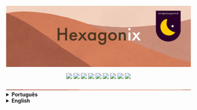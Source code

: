 <p align="center">
<img src="https://github.com/hexagonix/Doc/blob/main/Img/banner.png">
</p>

<div align="center">

![](https://img.shields.io/github/license/hexagonix/xfnt.svg)
![](https://img.shields.io/github/stars/hexagonix/xfnt.svg)
![](https://img.shields.io/github/issues/hexagonix/xfnt.svg)
![](https://img.shields.io/github/issues-closed/hexagonix/xfnt.svg)
![](https://img.shields.io/github/issues-pr/hexagonix/xfnt.svg)
![](https://img.shields.io/github/issues-pr-closed/hexagonix/xfnt.svg)
![](https://img.shields.io/github/downloads/hexagonix/xfnt/total.svg)
![](https://img.shields.io/github/release/hexagonix/xfnt.svg)
[![](https://img.shields.io/twitter/follow/hexagonixOS.svg?style=social&label=Follow%20%40HexagonixOS)](https://twitter.com/hexagonixOS)

</div>

<!-- Vai funcionar como <hr> -->

<img src="https://github.com/hexagonix/Doc/blob/main/Img/hr.png" width="100%" height="2px" />

<details title="Português" align='justify'>
<br>
<summary align='left'><strong>Português</strong></summary>

## Fontes gráficas para Hexagon

Este repositório contém as fontes gráficas para o Hexagon.

As fontes são escritas em assembly e geram imagens binárias que devem conter uma assinatura de fonte. Essas imagens são carregadas pelo Hexagon na memória e utilizadas para a exibição.

<details title="Aurora" align='justify'>
<br>
<summary align='center'>Aurora</summary>

Fonte mais recente desenvolvida para o Hexagon e fonte padrão desde a versão H1. 
Desenvolvida em 2022 por [Felipe Lunkes](https://github.com/felipenlunkes).

</details>

<details title="Atomic" align='justify'>
<br>
<summary align='center'>Atomic</summary>

Fonte desenvolvida para o Hexagon e a fonte padrão (menos quando outra está em teste), mais legível e maior.
Desenvolvida em 2016-2017 por [Felipe Lunkes](https://github.com/felipenlunkes).

</details>

<details title="Atomic Flat" align='justify'>
<br>
<summary align='center'>Atomic Flat</summary>

Essa fonte é baseada na Atomic e retira alguns detalhes de certos caracteres, como +, ! e =).
Desenvolvida em 2016-2017 por [Felipe Lunkes](https://github.com/felipenlunkes).

</details>

<details title="DNA" align='justify'>
<br>
<summary align='center'>DNA</summary>

Essa fonte está em desenvolvimento e herda detalhes da fonte Atomic.
Desenvolvida em 2017-2018 por [Felipe Lunkes](https://github.com/felipenlunkes).

</details>

<details title="Glaux" align='justify'>
<br>
<summary align='center'>Glaux</summary>

Fonte obtida de um projeto antigo de sistema operacional de domínio público (GlauxOS) que não está mais disponível em repositórios online no momento.

</details>

</details>

<details title="English" align='justify'>
<br>
<summary align='left'><strong>English</strong></summary>

## Graphic fonts for Hexagon

This repository contains the graphic fonts for Hexagon.

Fonts are written in assembly and generate binary images that must contain a font signature. These images are loaded by Hexagon into memory and used for display.

<details title="Aurora" align='justify'>
<br>
<summary align='center'>Aurora</summary>

Latest font developed for Hexagon and default font since Hexagonix H1.
Developed in 2022 by [Felipe Lunkes](https://github.com/felipenlunkes).

</details>

<details title="Atomic" align='justify'>
<br>
<summary align='center'>Atomic</summary>

Font developed for Hexagon and the default font (less when another is being tested), more readable and bigger.
Developed in 2016-2017 by [Felipe Lunkes](https://github.com/felipenlunkes).

</details>

<details title="Atomic Flat" align='justify'>
<br>
<summary align='center'>Atomic Flat</summary>

This font is based on Atomic and takes some detail from certain characters, such as +, ! and =).
Developed in 2016-2017 by [Felipe Lunkes](https://github.com/felipenlunkes).

</details>

<details title="DNA" align='justify'>
<br>
<summary align='center'>DNA</summary>

This font is under development and inherits details from the Atomic font.
Developed in 2017-2018 by [Felipe Lunkes](https://github.com/felipenlunkes).

</details>

<details title="Glaux" align='justify'>
<br>
<summary align='center'>Glaux</summary>

Source taken from an old public domain operating system (GlauxOS) project that is no longer available in online repositories at this time.

</details>

</details>

<!--

Versão deste arquivo: 1.4

-->
